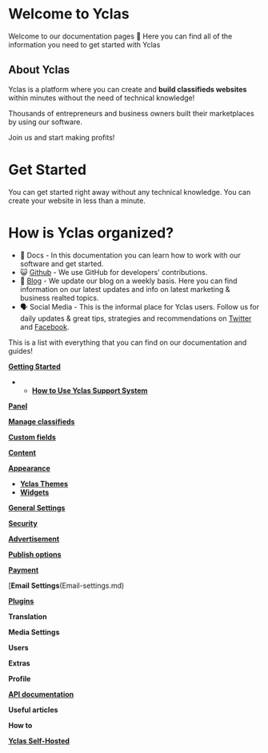 # Welcome to Yclas

Welcome to our documentation pages **👋** Here you can find all of the information you need to get started with Yclas

## About Yclas

    
Yclas is a platform where you can create and **build classifieds websites** within minutes without the need of technical knowledge!

Thousands of entrepreneurs and business owners built their marketplaces by using our software. 

Join us and start making profits!

# Get Started
You can get started right away without any technical knowledge. You can create your website in less than a minute.

# How is Yclas organized? 

 - 📖 Docs - In this documentation you can learn how to work with our software and get started.
- 😺 [Github](https://github.com/yclas) - We use GitHub for developers' contributions. 
 - 📝 [Blog](yclas.com/blog) - We update our blog on a weekly basis. Here you can find information on our latest updates and info on latest marketing & business realted topics.
 - 🗣 Social Media - This is the informal place for Yclas users. Follow us for daily updates & great tips, strategies and recommendations on [Twitter](https://twitter.com/Yclascom) and [Facebook](https://www.facebook.com/yclascom/). 

This is a list with everything that you can find on our documentation and guides! 

[**Getting Started**](README.md)

 -  -  [**How to Use Yclas Support System**](Home-how-to-use-yclas-support-system.md) 

[**Panel**](panel.md)

[**Manage classifieds**](Classifieds.md)

[**Custom fields**](Custom-fields.md)

[**Content**](Content.md)


[**Appearance**](Appearance.md)

  - [**Yclas Themes**](Themes.md)
  - [**Widgets**](Widgets.md)

[**General Settings**](General-Settings.md)

 [**Security**](Security.md)


 

[**Advertisement**](Advertisement.md)


[**Publish options**](Publish-optiond.md)


[**Payment**](Payment.md)


[**Email Settings**(Email-settings.md)

[**Plugins**](Plugins.md)

**Translation**

**Media Settings**

**Users**

**Extras**


**Profile**

[**API documentation**](api-documentation.md)

**Useful articles**

**How to**

[**Yclas Self-Hosted**](self-hosted.md)


